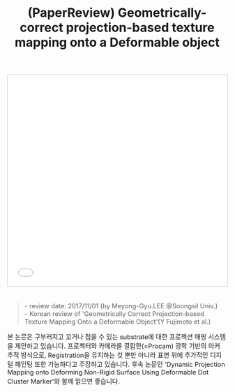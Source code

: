 ﻿---
title: "(PaperReview) Geometrically-correct projection-based texture mapping onto a Deformable object"
tags: 
  - Dynamic Projection Mapping
  - Paper Review
  - Computer Vision
categories:
  - PaperReview
toc: false
author_profile: false
comments: 
  provider: "disqus"
  disqus:
    shortname: "https-brstar96-github-io"
use_math: true
header:
  teaser: /assets/Images/paper-reviewgeometrically-correct-projectionbased-texture-mapping-onto-a-deformable-object-1-638.jpg
---
<center>
<iframe src="//www.slideshare.net/slideshow/embed_code/key/yp2Dw8TRhuErzt" width="595" height="485" frameborder="0" marginwidth="0" marginheight="0" scrolling="no" style="border:1px solid #CCC; border-width:1px; margin-bottom:5px; max-width: 100%;" allowfullscreen> </iframe>
</center><br>

<Blockquote><span style="font-size:11pt">- review date: 2017/11/01 (by Meyong-Gyu.LEE @Soongsil Univ.)<br>- Korean review of 'Geometrically Correct Projection-based Texture Mapping Onto a Deformable Object'(Y Fujimoto et al.)</span></Blockquote>

<span style="font-size:11pt">
본 논문은 구부러지고 꼬거나 접을 수 있는 substrate에 대한 프로젝션 매핑 시스템을 제안하고 있습니다. 프로젝터와 카메라를 결합한(=Procam) 광학 기반의 마커 추적 방식으로, Registration을 유지하는 것 뿐만 아니라 표면 위에 추가적인 디지털 페인팅 또한 가능하다고 주장하고 있습니다. 후속 논문인 'Dynamic Projection Mapping onto Deforming Non-Rigid Surface Using Deformable Dot Cluster Marker'와 함께 읽으면 좋습니다. <br>